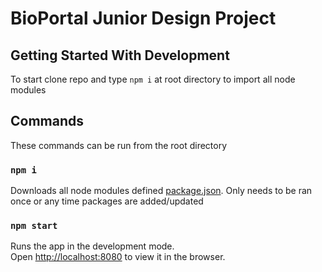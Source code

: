 BioPortal Junior Design Project
========

## Getting Started With Development
To start clone repo and type `npm i` at root directory to import all node
modules


## Commands

These commands can be run from the root directory

### `npm i`
Downloads all node modules defined
[package.json](https://github.gatech.edu/mfraschilla3/BioPortal/blob/master/package.json).
Only needs to be ran once or any time packages are added/updated

### `npm start`

Runs the app in the development mode.<br>
Open [http://localhost:8080](http://localhost:8080) to view it in the browser.

